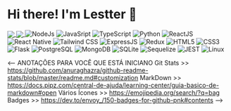 # Hi there! I'm Lestter 👋

<a href="https://github.com/anuraghazra/github-readme-stats">
  <img align="center" src="https://github-readme-stats.vercel.app/api?username=lestterx&hide=&show=reviews&show_icons=true&theme=midnight-purple&custom_title=StatsO'Mine&rank_icon=github" />
</a>
<a href="https://github.com/anuraghazra/github-readme-stats">
  <img align="center" src="https://github-readme-stats.vercel.app/api/top-langs/?username=lestterx&layout=donut-vertical&theme=midnight-purple" />
</a>

<img alt='NodeJs' src='https://img.shields.io/badge/Node.js-43853D?style=for-the-badge&logo=node.js&logoColor=white' />
<img alt='JavaSript' src='https://img.shields.io/badge/JavaScript-323330?style=for-the-badge&logo=javascript&logoColor=F7DF1E' />
<img alt='TypeScript' src='https://img.shields.io/badge/TypeScript-007ACC?style=for-the-badge&logo=typescript&logoColor=white' />
<img alt='Python' src='https://img.shields.io/badge/Python-14354C?style=for-the-badge&logo=python&logoColor=white' />
<img alt='ReactJS' src='https://img.shields.io/badge/React-20232A?style=for-the-badge&logo=react&logoColor=61DAFB' />
<img alt='React Native' src='https://img.shields.io/badge/React_Native-20232A?style=for-the-badge&logo=react&logoColor=61DAFB' />
<img alt='Tailwind CSS' src='https://img.shields.io/badge/Tailwind_CSS-38B2AC?style=for-the-badge&logo=tailwind-css&logoColor=white' />
<img alt='ExpressJS' src='https://img.shields.io/badge/Express.js-404D59?style=for-the-badge' />
<img alt='Redux' src='https://img.shields.io/badge/Redux-593D88?style=for-the-badge&logo=redux&logoColor=white' />
<img alt='HTML5' src='https://img.shields.io/badge/HTML5-E34F26?style=for-the-badge&logo=html5&logoColor=white' />
<img alt='CSS3' src='https://img.shields.io/badge/CSS3-1572B6?style=for-the-badge&logo=css3&logoColor=white' />
<img alt='Flask' src='https://img.shields.io/badge/Flask-000000?style=for-the-badge&logo=flask&logoColor=white' />
<img alt='PostgreSQL' src='https://img.shields.io/badge/PostgreSQL-316192?style=for-the-badge&logo=postgresql&logoColor=white' />
<img alt='MongoDB' src='https://img.shields.io/badge/MongoDB-4EA94B?style=for-the-badge&logo=mongodb&logoColor=white' />
<img alt='SQLite' src='https://img.shields.io/badge/SQLite-07405E?style=for-the-badge&logo=sqlite&logoColor=white' />
<img alt='Sequelize' src='https://img.shields.io/badge/sequelize-323330?style=for-the-badge&logo=sequelize&logoColor=blue' />
<img alt='JEST' src='https://img.shields.io/badge/Jest-323330?style=for-the-badge&logo=Jest&logoColor=white' />
<img alt='Linux' src='https://img.shields.io/badge/Linux-FCC624?style=for-the-badge&logo=linux&logoColor=black' />




<-- ANOTAÇÕES PARA VOCÊ QUE ESTÁ INICIANO
Git Stats >> https://github.com/anuraghazra/github-readme-stats/blob/master/readme.md#customization
MarkDown >> https://docs.pipz.com/central-de-ajuda/learning-center/guia-basico-de-markdown#open
Vários Ícones >> https://emojipedia.org/search/?q=bag
Badges >> https://dev.to/envoy_/150-badges-for-github-pnk#contents
-->
<!--
**LestterX/lestterx** is a ✨ _special_ ✨ repository because its `README.md` (this file) appears on your GitHub profile.

Here are some ideas to get you started:

- 🔭 I’m currently working on ...
- 🌱 I’m currently learning ...
- 👯 I’m looking to collaborate on ...
- 🤔 I’m looking for help with ...
- 💬 Ask me about ...
- 📫 How to reach me: ...
- 😄 Pronouns: ...
- ⚡ Fun fact: ...
-->

<!--
  [![Anurag's GitHub stats](https://github-readme-stats.vercel.app/api?username=lestterx&hide=&show=reviews&show_icons=true&theme=midnight-purple&custom_title=StatsO'Mine&rank_icon=github)](https://github.com/anuraghazra/github-readme-stats)
  [![Top Langs](https://github-readme-stats.vercel.app/api/top-langs/?username=lestterx&layout=donut-vertical&theme=midnight-purple)](https://github.com/anuraghazra/github-readme-stats)
  -->

